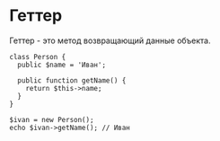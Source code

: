 # Геттер
Геттер - это метод возвращающий данные объекта.

    class Person {
      public $name = 'Иван';

      public function getName() {
        return $this->name;
      }
    }

    $ivan = new Person();
    echo $ivan->getName(); // Иван
